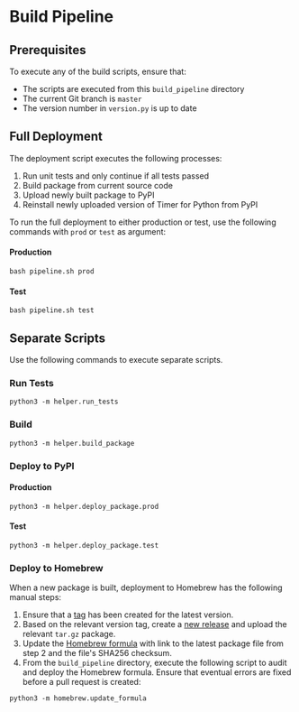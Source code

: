 # Build Pipeline
## Prerequisites
To execute any of the build scripts, ensure that:

* The scripts are executed from this `build_pipeline` directory
* The current Git branch is `master`
* The version number in `version.py` is up to date

## Full Deployment
The deployment script executes the following processes:

1. Run unit tests and only continue if all tests passed
2. Build package from current source code
3. Upload newly built package to PyPI
4. Reinstall newly uploaded version of Timer for Python from PyPI

To run the full deployment to either production or test, use the following commands with `prod` or `test` as argument:

#### Production
```shell
bash pipeline.sh prod
```

#### Test
```shell
bash pipeline.sh test
```

## Separate Scripts
Use the following commands to execute separate scripts.

### Run Tests
```shell
python3 -m helper.run_tests
```

### Build
```shell
python3 -m helper.build_package
```

### Deploy to PyPI
#### Production
```shell
python3 -m helper.deploy_package.prod
```

#### Test
```shell
python3 -m helper.deploy_package.test
```

### Deploy to Homebrew
When a new package is built, deployment to Homebrew has the following manual steps:

1. Ensure that a [tag](https://github.com/jakob-bagterp/timer_for_python/tags) has been created for the latest version.
2. Based on the relevant version tag, create a [new release](https://github.com/jakob-bagterp/timer_for_python/releases) and upload the relevant `tar.gz` package.
3. Update the [Homebrew formula](https://github.com/jakob-bagterp/timer_for_python/blob/master/build_pipeline/homebrew/formula.rb) with link to the latest package file from step 2 and the file's SHA256 checksum.
4. From the `build_pipeline` directory, execute the following script to audit and deploy the Homebrew formula. Ensure that eventual errors are fixed before a pull request is created:

```shell
python3 -m homebrew.update_formula
```
